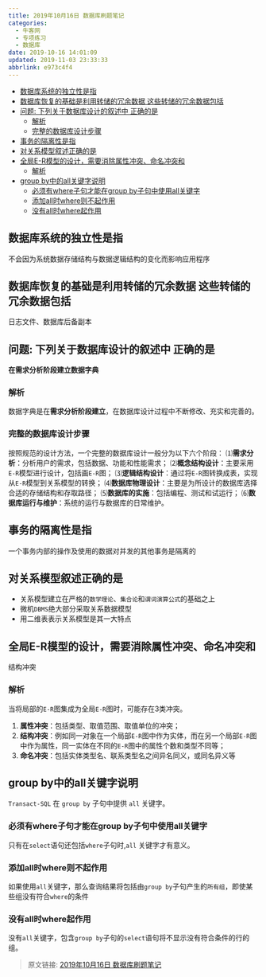 ```yaml
---
title: 2019年10月16日 数据库刷题笔记
categories: 
  - 牛客网
  - 专项练习
  - 数据库
date: 2019-10-16 14:01:09
updated: 2019-11-03 23:33:33
abbrlink: e973c4f4
---
```

- [数据库系统的独立性是指](/exam/e973c4f4/#数据库系统的独立性是指)
- [数据库恢复的基础是利用转储的冗余数据 这些转储的冗余数据包括](/exam/e973c4f4/#数据库恢复的基础是利用转储的冗余数据-这些转储的冗余数据包括)
- [问题: 下列关于数据库设计的叙述中 正确的是](/exam/e973c4f4/#问题-下列关于数据库设计的叙述中-正确的是)
    - [解析](/exam/e973c4f4/#解析)
    - [完整的数据库设计步骤](/exam/e973c4f4/#完整的数据库设计步骤)
- [事务的隔离性是指](/exam/e973c4f4/#事务的隔离性是指)
- [对关系模型叙述正确的是](/exam/e973c4f4/#对关系模型叙述正确的是)
- [全局E-R模型的设计，需要消除属性冲突、命名冲突和](/exam/e973c4f4/#全局E-R模型的设计，需要消除属性冲突、命名冲突和)
    - [解析](/exam/e973c4f4/#解析)
- [group by中的all关键字说明](/exam/e973c4f4/#group-by中的all关键字说明)
    - [必须有where子句才能在group by子句中使用all关键字](/exam/e973c4f4/#必须有where子句才能在group-by子句中使用all关键字)
    - [添加all时where则不起作用](/exam/e973c4f4/#添加all时where则不起作用)
    - [没有all时where起作用](/exam/e973c4f4/#没有all时where起作用)

<!--more-->
<script src="https://cdn.bootcss.com/jquery/3.4.0/jquery.slim.min.js"></script>
<script>$(document).ready(function () {$(".post-body > ul:nth-child(1)").hide();});</script>

<!--end-->
<!--SSTStart-->
## 数据库系统的独立性是指 ##
不会因为系统数据存储结构与数据逻辑结构的变化而影响应用程序
## 数据库恢复的基础是利用转储的冗余数据 这些转储的冗余数据包括 ##
日志文件、数据库后备副本
## 问题: 下列关于数据库设计的叙述中 正确的是 ##
**在需求分析阶段建立数据字典**
### 解析 ###
数据字典是在**需求分析阶段建立**，在数据库设计过程中不断修改、充实和完善的。
### 完整的数据库设计步骤 ###
按照规范的设计方法，一个完整的数据库设计一般分为以下六个阶段：
⑴**需求分析**：分析用户的需求，包括数据、功能和性能需求；
⑵**概念结构设计**：主要采用`E-R`模型进行设计，包括画`E-R`图；
⑶**逻辑结构设计**：通过将`E-R`图转换成表，实现从`E-R`模型到关系模型的转换；
⑷**数据库物理设计**：主要是为所设计的数据库选择合适的存储结构和存取路径；
⑸**数据库的实施**：包括编程、测试和试运行；
⑹**数据库运行与维护**：系统的运行与数据库的日常维护。

## 事务的隔离性是指 ##
一个事务内部的操作及使用的数据对并发的其他事务是隔离的

## 对关系模型叙述正确的是 ##
- 关系模型建立在严格的`数学理论`、`集合论`和`谓词演算公式`的基础之上
- 微机`DBMS`绝大部分采取关系数据模型
- 用二维表表示关系模型是其一大特点

## 全局E-R模型的设计，需要消除属性冲突、命名冲突和 ##
结构冲突
### 解析 ###
 当将局部的`E-R`图集成为全局`E-R`图时，可能存在3类冲突。
1. **属性冲突**：包括类型、取值范围、取值单位的冲突；
2. **结构冲突**：例如同一对象在一个局部`E-R`图中作为实体，而在另一个局部`E-R`图中作为属性，同一实体在不同的`E-R`图中的属性个数和类型不同等；
3. **命名冲突**：包括实体类型名、联系类型名之间异名同义，或同名异义等

## group by中的all关键字说明 ##
`Transact-SQL` 在 `group by` 子句中提供 `all` 关键字。
### 必须有where子句才能在group by子句中使用all关键字 ###
只有在`select`语句还包括`where`子句时,`all` 关键字才有意义。
### 添加all时where则不起作用  ###
如果使用`all`关键字，那么查询结果将包括由`group by`子句产生的`所有组`，即使某些组没有符合`where`的条件
### 没有all时where起作用 ###
没有`all`关键字，包含`group by`子句的`select`语句将不显示没有符合条件的行的组。

<!--SSTStop-->
>原文链接: [2019年10月16日 数据库刷题笔记](https://lanlan2017.github.io/blog/e973c4f4/)
